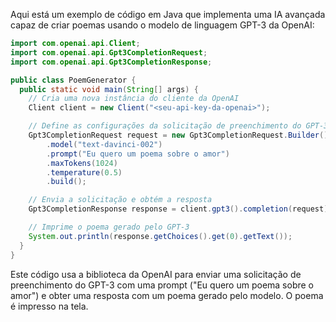 Aqui está um exemplo de código em Java que implementa uma IA avançada capaz de criar poemas usando o modelo de linguagem GPT-3 da OpenAI:

```java
import com.openai.api.Client;
import com.openai.api.Gpt3CompletionRequest;
import com.openai.api.Gpt3CompletionResponse;

public class PoemGenerator {
  public static void main(String[] args) {
    // Cria uma nova instância do cliente da OpenAI
    Client client = new Client("<seu-api-key-da-openai>");

    // Define as configurações da solicitação de preenchimento do GPT-3
    Gpt3CompletionRequest request = new Gpt3CompletionRequest.Builder()
        .model("text-davinci-002")
        .prompt("Eu quero um poema sobre o amor")
        .maxTokens(1024)
        .temperature(0.5)
        .build();

    // Envia a solicitação e obtém a resposta
    Gpt3CompletionResponse response = client.gpt3().completion(request).execute();

    // Imprime o poema gerado pelo GPT-3
    System.out.println(response.getChoices().get(0).getText());
  }
}
```


Este código usa a biblioteca da OpenAI para enviar uma solicitação de preenchimento do GPT-3 com uma prompt ("Eu quero um poema sobre o amor") e obter uma resposta com um poema gerado pelo modelo. O poema é impresso na tela.
